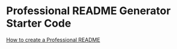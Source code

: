 # Professional README Generator Starter Code

[How to create a Professional README](https://coding-boot-camp.github.io/full-stack/github/professional-readme-guide)


<!--
User Story

I WANT a README generator
SO THAT:
- I can quickly create a professional README for a new project


Acceptance Criteria

GIVEN a command-line application that accepts user input:

WHEN I am prompted for information about my application repository
  - a high-quality, professional README.md is generated with the title of my project and sections entitled Description, Table of Contents, Installation, Usage, License, Contributing, Tests, and Questions

WHEN I enter my project title
  - THEN this is displayed as the title of the README

WHEN I enter a description, installation instructions, usage information, contribution guidelines, and test instructions
  - THEN this information is added to the sections of the README entitled Description, Installation, Usage, Contributing, and Tests

*note from Me: "notes for future releases"

WHEN I choose a license for my application from a list of options
  - THEN a badge for that license is added near the top of the README and a notice is added to the section of the README entitled License that explains which license the application is covered under

WHEN I enter my GitHub username
  - THEN this is added to the section of the README entitled Questions, with a link to my GitHub profile

WHEN I enter my email address
  - THEN this is added to the section of the README entitled Questions, with instructions on how to reach me with additional questions

WHEN I click on the links in the Table of Contents
  - THEN I am taken to the corresponding section of the README 
 -->




 <!-- ## Table of Contents 
* [Description](#Description)
* [Website](#Website)
* [Technologies](#Technologies)
* [Author](#Author)


## Description 
This application generates a portfolio by asking the user a series of questions.

![Homepage](./screenshot.png)

## Deployed Website
Here is a link to the deployed website:
[Portfolio Generator](https://github.com/vtori37/portfolio-generator)

## Technologies
* HTML5
* CSS
* JS 
* Node.js


## Author
* [Victoria Rice](https://github.com/vtori37)
 
*** -->